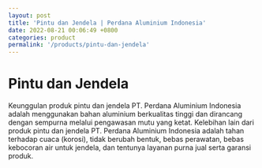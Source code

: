 ```yaml
---
layout: post
title: 'Pintu dan Jendela | Perdana Aluminium Indonesia'
date: 2022-08-21 00:06:49 +0800
categories: product
permalink: '/products/pintu-dan-jendela'
---
```


# Pintu dan Jendela

Keunggulan produk pintu dan jendela PT. Perdana Aluminium Indonesia adalah menggunakan bahan aluminium berkualitas tinggi dan dirancang dengan sempurna melalui pengawasan mutu yang ketat. Kelebihan lain dari produk pintu dan jendela PT. Perdana Aluminium Indonesia adalah tahan terhadap cuaca (korosi), tidak berubah bentuk, bebas perawatan, bebas kebocoran air untuk jendela, dan tentunya layanan purna jual serta garansi produk.
